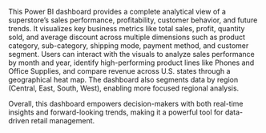 This Power BI dashboard provides a complete analytical view of a superstore’s sales performance, profitability, customer behavior, and future trends. It visualizes key business metrics like total sales, profit, quantity sold, 
and average discount across multiple dimensions such as product category, sub-category, shipping mode, payment method, and customer segment. Users can interact with the visuals to analyze sales performance by month and year, 
identify high-performing product lines like Phones and Office Supplies, and compare revenue across U.S. states through a geographical heat map. The dashboard also segments data by region (Central, East, South, West), 
enabling more focused regional analysis.

Overall, this dashboard empowers decision-makers with both real-time insights and forward-looking trends, making it a powerful tool for data-driven retail management.
